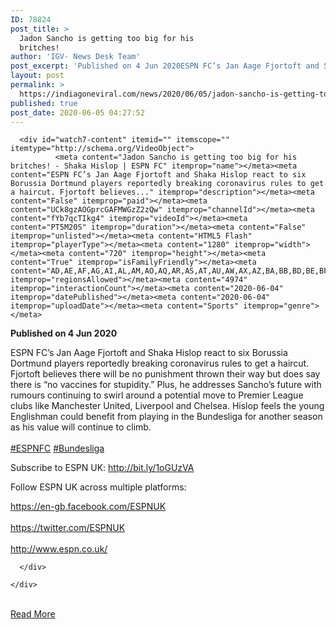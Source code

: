 ```yaml
---
ID: 78824
post_title: >
  Jadon Sancho is getting too big for his
  britches!
author: 'IGV- News Desk Team'
post_excerpt: 'Published on 4 Jun 2020ESPN FC’s Jan Aage Fjortoft and Shaka Hislop react to six Borussia Dortmund players reportedly breaking coronavirus rules to get a haircut. Fjortoft believes there will be no punishment thrown their way but does say there is “no vaccines for stupidity.” Plus, he addresses Sancho’s future with rumours continuing to swirl&hellip;'
layout: post
permalink: >
  https://indiagoneviral.com/news/2020/06/05/jadon-sancho-is-getting-too-big-for-his-britches/78824/india-gone-viral/
published: true
post_date: 2020-06-05 04:27:52
---
```

<div class="" id="watch7-container">
      
    
  <div id="watch7-main-container">
    <div id="watch7-main">
      
      <div id="watch7-content" itemid="" itemscope="" itemtype="http://schema.org/VideoObject">
              <meta content="Jadon Sancho is getting too big for his britches! - Shaka Hislop | ESPN FC" itemprop="name"></meta><meta content="ESPN FC’s Jan Aage Fjortoft and Shaka Hislop react to six Borussia Dortmund players reportedly breaking coronavirus rules to get a haircut. Fjortoft believes..." itemprop="description"></meta><meta content="False" itemprop="paid"></meta><meta content="UCk8gzAOGprcGAFMWGzZ2zQw" itemprop="channelId"></meta><meta content="fYb7qcTIkg4" itemprop="videoId"></meta><meta content="PT5M20S" itemprop="duration"></meta><meta content="False" itemprop="unlisted"></meta><meta content="HTML5 Flash" itemprop="playerType"></meta><meta content="1280" itemprop="width"></meta><meta content="720" itemprop="height"></meta><meta content="True" itemprop="isFamilyFriendly"></meta><meta content="AD,AE,AF,AG,AI,AL,AM,AO,AQ,AR,AS,AT,AU,AW,AX,AZ,BA,BB,BD,BE,BF,BG,BH,BI,BJ,BL,BM,BN,BO,BQ,BR,BS,BT,BV,BW,BY,BZ,CA,CC,CD,CF,CG,CH,CI,CK,CL,CM,CN,CO,CR,CU,CV,CW,CX,CY,CZ,DE,DJ,DK,DM,DO,DZ,EC,EE,EG,EH,ER,ES,ET,FI,FJ,FK,FM,FO,FR,GA,GB,GD,GE,GF,GG,GH,GI,GL,GM,GN,GP,GQ,GR,GS,GT,GU,GW,GY,HK,HM,HN,HR,HT,HU,ID,IE,IL,IM,IN,IO,IQ,IR,IS,IT,JE,JM,JO,JP,KE,KG,KH,KI,KM,KN,KP,KR,KW,KY,KZ,LA,LB,LC,LI,LK,LR,LS,LT,LU,LV,LY,MA,MC,MD,ME,MF,MG,MH,MK,ML,MM,MN,MO,MP,MQ,MR,MS,MT,MU,MV,MW,MX,MY,MZ,NA,NC,NE,NF,NG,NI,NL,NO,NP,NR,NU,NZ,OM,PA,PE,PF,PG,PH,PK,PL,PM,PN,PR,PS,PT,PW,PY,QA,RE,RO,RS,RU,RW,SA,SB,SC,SD,SE,SG,SH,SI,SJ,SK,SL,SM,SN,SO,SR,SS,ST,SV,SX,SY,SZ,TC,TD,TF,TG,TH,TJ,TK,TL,TM,TN,TO,TR,TT,TV,TW,TZ,UA,UG,UM,US,UY,UZ,VA,VC,VE,VG,VI,VN,VU,WF,WS,YE,YT,ZA,ZM,ZW" itemprop="regionsAllowed"></meta><meta content="4974" itemprop="interactionCount"></meta><meta content="2020-06-04" itemprop="datePublished"></meta><meta content="2020-06-04" itemprop="uploadDate"></meta><meta content="Sports" itemprop="genre"></meta>



      


  


  <div id="action-panel-details"><div id="watch-description"><div id="watch-description-content"><div id="watch-description-clip"><p><strong>Published on 4 Jun 2020</strong></p><div class="" id="watch-description-text"><div class="" id="eow-description"><p>ESPN FC’s Jan Aage Fjortoft and Shaka Hislop react to six Borussia Dortmund players reportedly breaking coronavirus rules to get a haircut. Fjortoft believes there will be no punishment thrown their way but does say there is “no vaccines for stupidity.” Plus, he addresses Sancho’s future with rumours continuing to swirl around a potential move to Premier League clubs like Manchester United, Liverpool and Chelsea. Hislop feels the young Englishman could benefit from playing in the Bundesliga for another season as his value will continue to climb.<br></br><a data-sessionlink="itct=CDgQ3NcEIhMI3OvHhJ7p6QIV8R_xBR1VmAPb" data-url="http://www.youtube.com/results?search_query=%23ESPNFC" href="http://www.youtube.com/results?search_query=%23ESPNFC">#ESPNFC</a> <a data-sessionlink="itct=CDcQ3NcEIhMI3OvHhJ7p6QIV8R_xBR1VmAPb" data-url="http://www.youtube.com/results?search_query=%23Bundesliga" href="http://www.youtube.com/results?search_query=%23Bundesliga">#Bundesliga</a></p><p>Subscribe to ESPN UK: <a data-sessionlink="itct=CC4Q6TgYACITCNzrx4Se6ekCFfEf8QUdVZgD20iOpKKmnPW-w30" data-target-new-window="True" data-url="/redirect?q=http%3A%2F%2Fbit.ly%2F1oGUzVA&redir_token=XwsXYhzKOShGd_T6XoG0SQTFex18MTU5MTM5NzAyNUAxNTkxMzEwNjI1&v=fYb7qcTIkg4&event=video_description" href="http://www.youtube.com/redirect?q=http%3A%2F%2Fbit.ly%2F1oGUzVA&redir_token=XwsXYhzKOShGd_T6XoG0SQTFex18MTU5MTM5NzAyNUAxNTkxMzEwNjI1&v=fYb7qcTIkg4&event=video_description" rel="nofollow noopener noreferrer" target="_blank">http://bit.ly/1oGUzVA</a></p><p>Follow ESPN UK across multiple platforms:</p><p><a data-sessionlink="itct=CC4Q6TgYACITCNzrx4Se6ekCFfEf8QUdVZgD20iOpKKmnPW-w30" data-target-new-window="True" data-url="/redirect?q=https%3A%2F%2Fen-gb.facebook.com%2FESPNUK&redir_token=XwsXYhzKOShGd_T6XoG0SQTFex18MTU5MTM5NzAyNUAxNTkxMzEwNjI1&v=fYb7qcTIkg4&event=video_description" href="http://www.youtube.com/redirect?q=https%3A%2F%2Fen-gb.facebook.com%2FESPNUK&redir_token=XwsXYhzKOShGd_T6XoG0SQTFex18MTU5MTM5NzAyNUAxNTkxMzEwNjI1&v=fYb7qcTIkg4&event=video_description" rel="nofollow noopener noreferrer" target="_blank">https://en-gb.facebook.com/ESPNUK</a><br></br><a data-sessionlink="itct=CC4Q6TgYACITCNzrx4Se6ekCFfEf8QUdVZgD20iOpKKmnPW-w30" data-target-new-window="True" data-url="/redirect?q=https%3A%2F%2Ftwitter.com%2FESPNUK&redir_token=XwsXYhzKOShGd_T6XoG0SQTFex18MTU5MTM5NzAyNUAxNTkxMzEwNjI1&v=fYb7qcTIkg4&event=video_description" href="http://www.youtube.com/redirect?q=https%3A%2F%2Ftwitter.com%2FESPNUK&redir_token=XwsXYhzKOShGd_T6XoG0SQTFex18MTU5MTM5NzAyNUAxNTkxMzEwNjI1&v=fYb7qcTIkg4&event=video_description" rel="nofollow noopener noreferrer" target="_blank">https://twitter.com/ESPNUK</a><br></br><a data-sessionlink="itct=CC4Q6TgYACITCNzrx4Se6ekCFfEf8QUdVZgD20iOpKKmnPW-w30" data-target-new-window="True" data-url="/redirect?q=http%3A%2F%2Fwww.espn.co.uk%2F&redir_token=XwsXYhzKOShGd_T6XoG0SQTFex18MTU5MTM5NzAyNUAxNTkxMzEwNjI1&v=fYb7qcTIkg4&event=video_description" href="http://www.youtube.com/redirect?q=http%3A%2F%2Fwww.espn.co.uk%2F&redir_token=XwsXYhzKOShGd_T6XoG0SQTFex18MTU5MTM5NzAyNUAxNTkxMzEwNjI1&v=fYb7qcTIkg4&event=video_description" rel="nofollow noopener noreferrer" target="_blank">http://www.espn.co.uk/</a></p></div></div>  
</div></div></div></div>


        


      </div>
      
    </div>
  </div>


  </div><br/><a href="https://www.youtube.com/watch?v=fYb7qcTIkg4" class="button purchase" rel="nofollow noopener noreferrer" target="_blank">Read More</a>